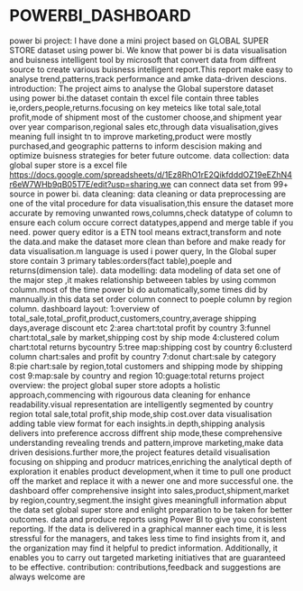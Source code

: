 # POWERBI_DASHBOARD 
power bi project:
I have done a mini project based on GLOBAL SUPER STORE dataset using power bi. We know that power bi is data visualisation and buisness intelligent tool by microsoft that convert data from diffrent source to create various buisness intelligent report.This report make easy to analyse trend,patterns,track performance and amke data-driven descions.
introduction:
The project aims to analyse the Global superstore dataset using power bi.the dataset contain th excel file contain three tables ie,orders,people,returns.focusing on key meteics like total sale,total profit,mode of shipment most of the customer choose,and shipment year over year comparison,regional sales etc,through data visualisation,gives meaning full insight tn to improve marketing,product were mostly purchased,and geographic patterns to inform descision making and optimize buisness strategies for beter future outcome.
data collection:
data global super store is a excel file https://docs.google.com/spreadsheets/d/1Ez8RhO1rE2QikfdddOZ19eEZhN4r6eW7WHb9qB05T7E/edit?usp=sharing.we can connect data set from 99+ source in power bi.
data cleaning:
data cleaning or data preprocessing are one of the vital procedure for data visualisation,this ensure the dataset more accurate by removing unwanted rows,columns,check datatype of column to ensure each colum occure correct datatypes,append and merge table if you need. power query editor is a ETN tool means extract,transform and note the data.and make the dataset more clean than before and make ready for data visualisation.m language is used i power query, In the Global super store contain 3 primary tables:orders(fact table),poeple and returns(dimension tale).
data modelling:
data modeling of data set one of the major step ,it makes relationship betweeen tables by using common column.most of the time power bi do automatically,some times did by mannually.in this data set order column connect to poeple column by region column.
dashboard layout:
1:overview of total_sale,total_profit,product,customers,country,average shipping days,average discount etc 2:area chart:total profit by country 3:funnel chart:total_sale by market,shipping cost by ship mode 4:clustered colum chart:total returns bycountry 5:tree map:shipping cost by country 6:clusterd column chart:sales and profit by country 7:donut chart:sale by category 8:pie chart:sale by region,total customers and shipping mode by shipping cost 9:map:sale by country and region 10:guage:total returns
project overview:
the project global super store adopts a holistic approach,commencing with rigourous data cleaning for enhance readability.visual representation are intelligently segmented by country region total sale,total profit,ship mode,ship cost.over data visualisation adding table view format for each insights.in depth,shipping analysis delivers into preference accross diffrent ship mode,these comprehensive understanding revealing trends and pattern,improve marketing,make data driven desisions.further more,the project features detaild visualisation focusing on shipping and producr matrices,enriching the analytical depth of exploration it enables product development,when it time to pull one product off the market and replace it with a newer one and more successful one. the dashboard offer comprehensive insight into sales,product,shipment,market by region,country,segment.the insight gives meaningfull information abput the data set global super store and enlight preparation to be taken for better outcomes. data and produce reports using Power BI to give you consistent reporting. If the data is delivered in a graphical manner each time, it is less stressful for the managers, and takes less time to find insights from it, and the organization may find it helpful to predict information. Additionally, it enables you to carry out targeted marketing initiatives that are guaranteed to be effective.
contribution:
contributions,feedback and suggestions are always welcome are
